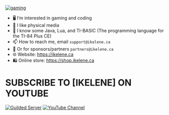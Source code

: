 [![gaming](https://github-readme-stats.vercel.app/api?username=ikelene)](https://ikelene.ca)
- 🖥️ I’m interested in gaming and coding
- 💽 I like physical media
- 🌱 I know some Java, Lua, and TI-BASIC (The programming language for the TI-84 Plus CE)
- 📫 How to reach me, email `support@ikelene.ca`
- 📄 Or for sponsors/partners `partners@ikelene.ca`
- 🌐 Website: https://ikelene.ca
- 🛍️ Online store: https://shop.ikelene.ca

# SUBSCRIBE TO [IKELENE] ON YOUTUBE

<div align="left">
	<p>
		<a href="https://guilded.gg/ikelene"><img src="https://img.shields.io/badge/chat-Join!-yellow?style=for-the-badge&logo=guilded&logoColor=white" alt="Guilded Server" /></a>
		<a href="https://youtube.com/@ikelene69"><img src="https://img.shields.io/badge/YouTube-%5BIkelene%5D-red?style=for-the-badge&logo=youtube&logoColor=white" alt="YouTube Channel" /></a>
	</p>
</div>
